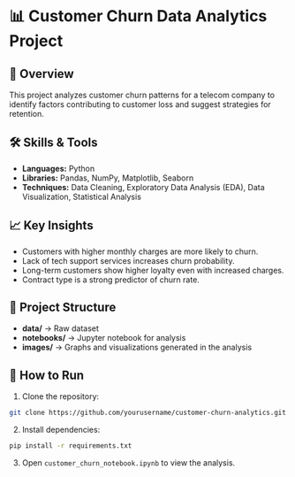 # 📊 Customer Churn Data Analytics Project

## 📌 Overview
This project analyzes customer churn patterns for a telecom company to identify factors contributing to customer loss and suggest strategies for retention.

## 🛠️ Skills & Tools
- **Languages:** Python
- **Libraries:** Pandas, NumPy, Matplotlib, Seaborn
- **Techniques:** Data Cleaning, Exploratory Data Analysis (EDA), Data Visualization, Statistical Analysis

## 📈 Key Insights
- Customers with higher monthly charges are more likely to churn.
- Lack of tech support services increases churn probability.
- Long-term customers show higher loyalty even with increased charges.
- Contract type is a strong predictor of churn rate.

## 📂 Project Structure
- **data/** → Raw dataset  
- **notebooks/** → Jupyter notebook for analysis  
- **images/** → Graphs and visualizations generated in the analysis  

## 🚀 How to Run
1. Clone the repository:
```bash
git clone https://github.com/yourusername/customer-churn-analytics.git
```
2. Install dependencies:
```bash
pip install -r requirements.txt
```
3. Open `customer_churn_notebook.ipynb` to view the analysis.


